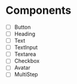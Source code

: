 # Components

- [ ] Button
- [ ] Heading
- [ ] Text
- [ ] TextInput
- [ ] Textarea
- [ ] Checkbox
- [ ] Avatar
- [ ] MultiStep

<!--START_SECTION:footer-->

<br />
<br />


<!--END_SECTION:footer-->
